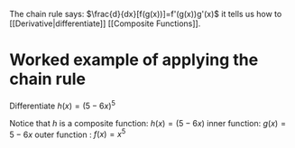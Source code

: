 The chain rule says:
$\frac{d}{dx}[f(g(x))]=f'(g(x))g'(x)$
it tells us how to [[Derivative|differentiate]] [[Composite Functions]].

# Worked example of applying the chain rule
Differentiate $h(x) = (5-6x)^5$

Notice that $h$ is a composite function: $h(x)=(5-6x)$
inner function: $g(x)=5-6x$
outer function : $f(x)=x^5$
